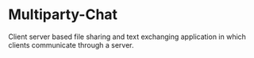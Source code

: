 # Multiparty-Chat
Client server based file sharing and text exchanging application in which clients communicate through a server.
